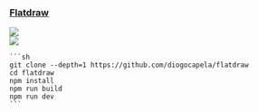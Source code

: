 ### [Flatdraw](https://github.com/diogocapela/flatdraw)

![](https://img.shields.io/github/license/diogocapela/flatdraw)<br />
[![](https://img.shields.io/github/last-commit/scillidan/flatdraw/main?label=last%20commit%20(fork))](https://github.com/scillidan/flatdraw)

````{tab} From source
```sh
git clone --depth=1 https://github.com/diogocapela/flatdraw
cd flatdraw
npm install
npm run build
npm run dev
```
````